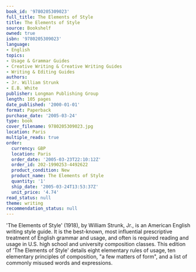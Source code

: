 ```yaml
---
book_id: '9780205309023'
full_title: The Elements of Style
title: The Elements of Style
source: Bookshelf
owned: true
isbn: '9780205309023'
language:
- English
topics:
- Usage & Grammar Guides
- Creative Writing & Creative Writing Guides
- Writing & Editing Guides
authors:
- Jr. William Strunk
- E.B. White
publisher: Longman Publishing Group
length: 105 pages
date_published: '2000-01-01'
format: Paperback
purchase_date: '2005-03-24'
type: book
cover_filename: 9780205309023.jpg
location: Paris
multiple_reads: true
order:
  currency: GBP
  location: Paris
  order_date: '2005-03-23T22:10:12Z'
  order_id: 202-1990253-4492622
  product_condition: New
  product_name: The Elements of Style
  quantity: '1'
  ship_date: '2005-03-24T13:53:37Z'
  unit_price: '4.74'
read_status: null
theme: writing
recommendation_status: null
---
```

'The Elements of Style' (1918), by William Strunk, Jr., is an American English writing style guide. It is the best-known, most influential prescriptive treatment of English grammar and usage, and often is required reading and usage in U.S. high school and university composition classes. This edition of 'The Elements of Style' details eight elementary rules of usage, ten elementary principles of composition, "a few matters of form", and a list of commonly misused words and expressions.

